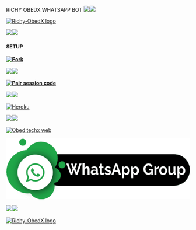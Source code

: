   RICHY OBEDX WHATSAPP BOT
<a><img src='https://i.imgur.com/LyHic3i.gif'/></a><a><img src='https://i.imgur.com/LyHic3i.gif'/></a>

<p align="left">
  <a href="https://github.com/Trippleo1802/RICHY-OBEDX">
    <img alt="Richy-ObedX logo" height="300" width="300" src="https://files.catbox.moe/b3yuyf.jpg">
  </a>
</p>

<a><img src='https://i.imgur.com/LyHic3i.gif'/></a><a><img src='https://i.imgur.com/LyHic3i.gif'/></a>


#### SETUP 



<a href="https://github.com/Trippleo1802/RICHY-OBEDX/fork"><img src="https://img.shields.io/badge/Fork-white" alt="𝐅𝐨𝐫𝐤" width="100"></a>


<a><img src='https://i.imgur.com/LyHic3i.gif'/></a><a><img src='https://i.imgur.com/LyHic3i.gif'/></a>

 
<a href="https://obed-webs-3.onrender.com/pair"><img src="https://img.shields.io/badge/Pair%20session%20code-white" alt="𝐏𝐚𝐢𝐫 𝐬𝐞𝐬𝐬𝐢𝐨𝐧 𝐜𝐨𝐝𝐞" width="300"></a>


<a><img src='https://i.imgur.com/LyHic3i.gif'/></a><a><img src='https://i.imgur.com/LyHic3i.gif'/></a>


 <a href="https://dashboard.heroku.com/new?template=https://github.com/Trippleo1802/RICHY-OBEDX"><img title="DEPLOY-ON HEROKU" src="https://img.shields.io/badge/DEPLOY%20ON%20HEROKU-white" alt="Heroku" width="300"></a>



<a><img src='https://i.imgur.com/LyHic3i.gif'/></a><a><img src='https://i.imgur.com/LyHic3i.gif'/></a>

 
<a href="https://obed-webs-3.onrender.com/"><img src="https://img.shields.io/badge/Obed%20webs%20site-white" alt="Obed techx web" width="300"></a>
  


[![JOIN WHATSAPP GROUP](https://raw.githubusercontent.com/Neeraj-x0/Neeraj-x0/main/photos/suddidina-join-whatsapp.png)](https://whatsapp.com/channel/0029Vb46YKVGehEEbFN3jH3I)

 
<a><img src='https://i.imgur.com/LyHic3i.gif'/></a><a><img src='https://i.imgur.com/LyHic3i.gif'/></a>



  <p align="left">
  <a href="https://github.com/Trippleo1802/RICHY-OBEDX">
    <img alt="Richy-ObedX logo" height="300" width="300" src="https://files.catbox.moe/h7g302.jpg">
  </a>

